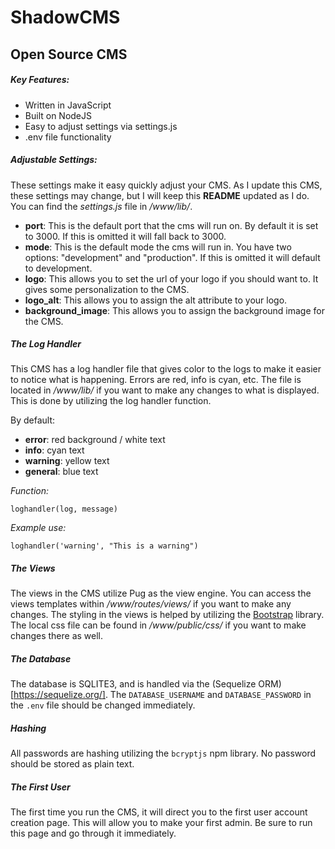 # ShadowCMS
## Open Source CMS

##### Key Features:

- Written in JavaScript
- Built on NodeJS
- Easy to adjust settings via settings.js
- .env file functionality

##### Adjustable Settings:

These settings make it easy quickly adjust your CMS. As I update this CMS, these settings may change, but I will keep this **README** updated as I do. You can find the *settings.js* file in */www/lib/*.

- **port**: This is the default port that the cms will run on. By default it is set to 3000. If this is omitted it will fall back to 3000.
- **mode**: This is the default mode the cms will run in. You have two options: "development" and "production". If this is omitted it will default to development.
- **logo**: This allows you to set the url of your logo if you should want to. It gives some personalization to the CMS.
- **logo_alt**: This allows you to assign the alt attribute to your logo.
- **background_image**: This allows you to assign the background image for the CMS.


##### The Log Handler

This CMS has a log handler file that gives color to the logs to make it easier to notice what is happening. Errors are red, info is cyan, etc. The file is located in */www/lib/* if you want to make any changes to what is displayed. This is done by utilizing the log handler function.

By default:

- **error**: red background / white text
- **info**: cyan text
- **warning**: yellow text
- **general**: blue text

*Function:*

`loghandler(log, message)`

*Example use:*

`loghandler('warning', "This is a warning")`

##### The Views

The views in the CMS utilize Pug as the view engine. You can access the views templates within */www/routes/views/* if you want to make any changes. The styling in the views is helped by utilizing the [Bootstrap](https://getbootstrap.com/) library. The local css file can be found in */www/public/css/* if you want to make changes there as well.

##### The Database

The database is SQLITE3, and is handled via the (Sequelize ORM)[https://sequelize.org/]. The `DATABASE_USERNAME` and `DATABASE_PASSWORD` in the `.env` file should be changed immediately.

##### Hashing

All passwords are hashing utilizing the `bcryptjs` npm library. No password should be stored as plain text.

##### The First User

The first time you run the CMS, it will direct you to the first user account creation page. This will allow you to make your first admin. Be sure to run this page and go through it immediately.